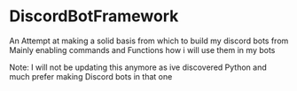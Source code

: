 # DiscordBotFramework
An Attempt at making a solid basis from which to build my discord bots from
Mainly enabling commands and Functions how i will use them in my bots

Note:
I will not be updating this anymore as ive discovered Python and much prefer making Discord bots in that one
